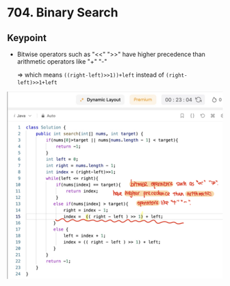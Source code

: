 # 704. Binary Search
## Keypoint
* Bitwise operators such as "<<" ">>" have higher precedence than arithmetic operators like "+" "-" 

    => which means `((right-left)>>1))+left` instead of `(right-left)>>1+left`

![image](https://github.com/TomasZhu0321/LeetCode_Algorithm/blob/main/Chapter1_Array/img/704_1.png)
